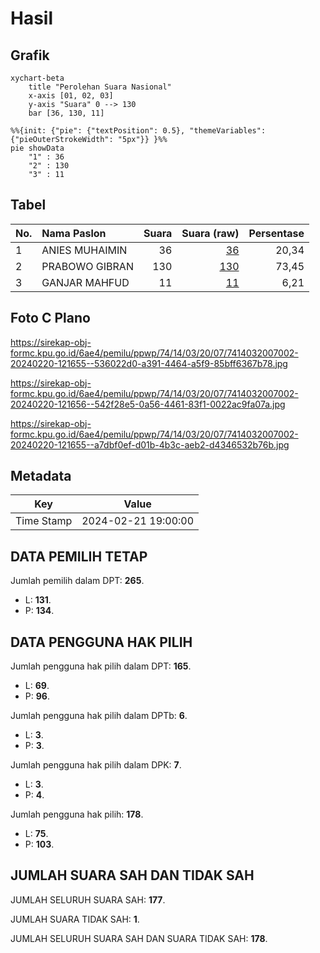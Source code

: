 # Hasil

## Grafik

```mermaid
xychart-beta
    title "Perolehan Suara Nasional"
    x-axis [01, 02, 03]
    y-axis "Suara" 0 --> 130
    bar [36, 130, 11]
```

```mermaid
%%{init: {"pie": {"textPosition": 0.5}, "themeVariables": {"pieOuterStrokeWidth": "5px"}} }%%
pie showData
    "1" : 36
    "2" : 130
    "3" : 11
```

## Tabel

| No. | Nama Paslon    | Suara | Suara (raw) | Persentase |
|:--- |:-------------- | -----:| -----------:| ----------:|
| 1   | ANIES MUHAIMIN | 36    | [36][p-1]   | 20,34      |
| 2   | PRABOWO GIBRAN | 130   | [130][p-2]  | 73,45      |
| 3   | GANJAR MAHFUD  | 11    | [11][p-3]   | 6,21       |


[p-1]: https://github.com/gigit-pemilu/pemilu-2024/blob/main/pilpres/hitung-suara/sub/74-sulawesi-tenggara/sub/14-buton-tengah/sub/03-mawasangka-tengah/sub/2007-watorumbe/sub/002-tps/sub/paslon-1.txt
[p-2]: https://github.com/gigit-pemilu/pemilu-2024/blob/main/pilpres/hitung-suara/sub/74-sulawesi-tenggara/sub/14-buton-tengah/sub/03-mawasangka-tengah/sub/2007-watorumbe/sub/002-tps/sub/paslon-2.txt
[p-3]: https://github.com/gigit-pemilu/pemilu-2024/blob/main/pilpres/hitung-suara/sub/74-sulawesi-tenggara/sub/14-buton-tengah/sub/03-mawasangka-tengah/sub/2007-watorumbe/sub/002-tps/sub/paslon-3.txt

## Foto C Plano

https://sirekap-obj-formc.kpu.go.id/6ae4/pemilu/ppwp/74/14/03/20/07/7414032007002-20240220-121655--536022d0-a391-4464-a5f9-85bff6367b78.jpg

https://sirekap-obj-formc.kpu.go.id/6ae4/pemilu/ppwp/74/14/03/20/07/7414032007002-20240220-121656--542f28e5-0a56-4461-83f1-0022ac9fa07a.jpg

https://sirekap-obj-formc.kpu.go.id/6ae4/pemilu/ppwp/74/14/03/20/07/7414032007002-20240220-121655--a7dbf0ef-d01b-4b3c-aeb2-d4346532b76b.jpg


## Metadata

| Key        | Value               |
| ---------- | ------------------- |
| Time Stamp | 2024-02-21 19:00:00 |


## DATA PEMILIH TETAP

Jumlah pemilih dalam DPT: **265**.
 * L: **131**.
 * P: **134**.

## DATA PENGGUNA HAK PILIH

Jumlah pengguna hak pilih dalam DPT: **165**.
 * L: **69**.
 * P: **96**.

Jumlah pengguna hak pilih dalam DPTb: **6**.
 * L: **3**.
 * P: **3**.

Jumlah pengguna hak pilih dalam DPK: **7**.
 * L: **3**.
 * P: **4**.

Jumlah pengguna hak pilih: **178**.
 * L: **75**.
 * P: **103**.

## JUMLAH SUARA SAH DAN TIDAK SAH

JUMLAH SELURUH SUARA SAH: **177**.

JUMLAH SUARA TIDAK SAH: **1**.

JUMLAH SELURUH SUARA SAH DAN SUARA TIDAK SAH: **178**.


